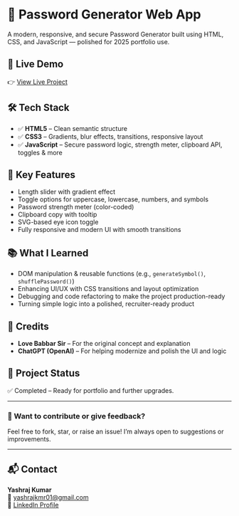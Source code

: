 # 🔐 Password Generator Web App

A modern, responsive, and secure Password Generator built using HTML, CSS, and JavaScript — polished for 2025 portfolio use.

## 🚀 Live Demo
👉 [View Live Project](https://yashrajkmr.github.io/password-generator/)

## 🛠️ Tech Stack
- ✅ **HTML5** – Clean semantic structure
- ✅ **CSS3** – Gradients, blur effects, transitions, responsive layout
- ✅ **JavaScript** – Secure password logic, strength meter, clipboard API, toggles & more

## 🎯 Key Features
- Length slider with gradient effect
- Toggle options for uppercase, lowercase, numbers, and symbols
- Password strength meter (color-coded)
- Clipboard copy with tooltip
- SVG-based eye icon toggle
- Fully responsive and modern UI with smooth transitions

## 📚 What I Learned
- DOM manipulation & reusable functions (e.g., `generateSymbol()`, `shufflePassword()`)
- Enhancing UI/UX with CSS transitions and layout optimization
- Debugging and code refactoring to make the project production-ready
- Turning simple logic into a polished, recruiter-ready product

## 🙏 Credits
- **Love Babbar Sir** – For the original concept and explanation
- **ChatGPT (OpenAI)** – For helping modernize and polish the UI and logic

## 📌 Project Status
✅ Completed – Ready for portfolio and further upgrades.

---

### 🧠 Want to contribute or give feedback?
Feel free to fork, star, or raise an issue! I’m always open to suggestions or improvements.

---

## 📬 Contact
**Yashraj Kumar**  
📧 yashrajkmr01@gmail.com  
🔗 [LinkedIn Profile](https://www.linkedin.com/in/yashrajkmr/)

